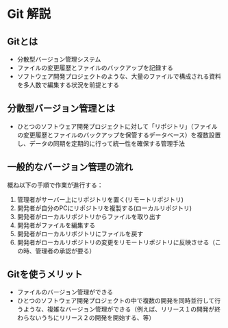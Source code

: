 # Git 解説

## Gitとは

* 分散型バージョン管理システム
* ファイルの変更履歴とファイルのバックアップを記録する
* ソフトウェア開発プロジェクトのような、大量のファイルで構成される資料を多人数で編集する状況を前提とする

## 分散型バージョン管理とは

* ひとつのソフトウェア開発プロジェクトに対して「リポジトリ」（ファイルの変更履歴とファイルのバックアップを保管するデータベース）を複数設置し、データの同期を定期的に行って統一性を確保する管理手法

## 一般的なバージョン管理の流れ

概ね以下の手順で作業が進行する：

  1. 管理者がサーバー上にリポジトリを置く(リモートリポジトリ)
  1. 開発者が自分のPCにリポジトリを複製する(ローカルリポジトリ)
  1. 開発者がローカルリポジトリからファイルを取り出す
  1. 開発者がファイルを編集する
  1. 開発者がローカルリポジトリにファイルを戻す
  1. 開発者がローカルリポジトリの変更をリモートリポジトリに反映させる（この時、管理者の承認が要る）

## Gitを使うメリット

* ファイルのバージョン管理ができる
* ひとつのソフトウェア開発プロジェクトの中で複数の開発を同時並行して行うような、複雑なバージョン管理ができる（例えば、リリース１の開発が終わらないうちにリリース２の開発を開始する、等）
